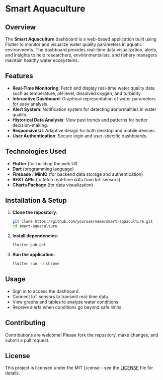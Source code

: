 # Smart Aquaculture

## Overview

The **Smart Aquaculture** dashboard is a web-based application built using Flutter to monitor and visualize water quality parameters in aquatic environments. The dashboard provides real-time data visualization, alerts, and insights to help researchers, environmentalists, and fishery managers maintain healthy water ecosystems.

## Features

- **Real-Time Monitoring**: Fetch and display real-time water quality data such as temperature, pH level, dissolved oxygen, and turbidity.
- **Interactive Dashboard**: Graphical representation of water parameters for easy analysis.
- **Alert System**: Notification system for detecting abnormalities in water quality.
- **Historical Data Analysis**: View past trends and patterns for better decision-making.
- **Responsive UI**: Adaptive design for both desktop and mobile devices.
- **User Authentication**: Secure login and user-specific dashboards.

## Technologies Used

- **Flutter** (for building the web UI)
- **Dart** (programming language)
- **Firebase** / **MinIO** (for backend data storage and authentication)
- **REST APIs** (to fetch real-time data from IoT sensors)
- **Charts Package** (for data visualization)

## Installation & Setup

1. **Clone the repository**:

   ```sh
   git clone https://github.com/yourusername/smart-aquaculture.git
   cd smart-aquaculture
   ```

2. **Install dependencies**:

   ```sh
   flutter pub get
   ```

3. **Run the application**:

   ```sh
   flutter run -d chrome
   ```

## Usage

- Sign in to access the dashboard.
- Connect IoT sensors to transmit real-time data.
- View graphs and tables to analyze water conditions.
- Receive alerts when conditions go beyond safe limits.

## Contributing

Contributions are welcome! Please fork the repository, make changes, and submit a pull request.

## License

This project is licensed under the MIT License - see the [LICENSE](LICENSE) file for details.
